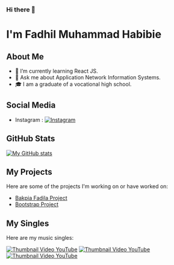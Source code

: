 ### Hi there 👋

# I'm Fadhil Muhammad Habibie

## About Me

- 🌱 I’m currently learning React JS.
- 💬 Ask me about Application Network Information Systems.
- 🎓 I am a graduate of a vocational high school.

## Social Media

- Instagram : [![Instagram](https://cdn2.iconfinder.com/data/icons/social-media-applications/64/social_media_applications_3-instagram-48.png)](https://www.instagram.com/fadhilabiu/)

## GitHub Stats

[![My GitHub stats](https://github-readme-stats.vercel.app/api?username=fadhilabie&show_icons=true&theme=radical)](https://github.com/fadhilabie/github-readme-stats)

## My Projects

Here are some of the projects I'm working on or have worked on:

- [Bakpia Fadila Project](https://fadhilabie.github.io/bakpia-fadila/index.html)
- [Bootstrap Project](https://fadhilabie.github.io/green-fields/index.html)

## My Singles

Here are my music singles:

[![Thumbnail Video YouTube](https://img.youtube.com/vi/0BR2SBrDRRA/0.jpg)](https://www.youtube.com/watch?v=0BR2SBrDRRA)
[![Thumbnail Video YouTube](https://img.youtube.com/vi/8wHKJv7fY74/0.jpg)](https://www.youtube.com/watch?v=8wHKJv7fY74)
[![Thumbnail Video YouTube](https://img.youtube.com/vi/Jm_j_7pieos/0.jpg)](https://www.youtube.com/watch?v=Jm_j_7pieos)

